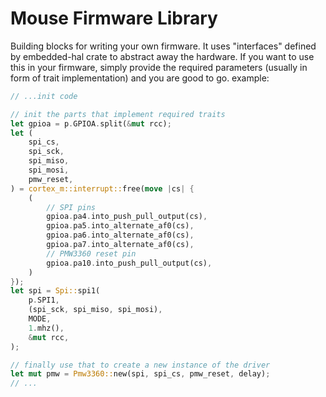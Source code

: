 # Mouse Firmware Library

Building blocks for writing your own firmware. It uses "interfaces"
defined by embedded-hal crate to abstract away the hardware. If you want
to use this in your firmware, simply provide the required parameters
(usually in form of trait implementation) and you are good to go.
example:

```rust
// ...init code

// init the parts that implement required traits
let gpioa = p.GPIOA.split(&mut rcc);
let (
    spi_cs,
    spi_sck,
    spi_miso,
    spi_mosi,
    pmw_reset,
) = cortex_m::interrupt::free(move |cs| {
    (
        // SPI pins
        gpioa.pa4.into_push_pull_output(cs),
        gpioa.pa5.into_alternate_af0(cs),
        gpioa.pa6.into_alternate_af0(cs),
        gpioa.pa7.into_alternate_af0(cs),
        // PMW3360 reset pin
        gpioa.pa10.into_push_pull_output(cs),
    )
});
let spi = Spi::spi1(
    p.SPI1,
    (spi_sck, spi_miso, spi_mosi),
    MODE,
    1.mhz(),
    &mut rcc,
);

// finally use that to create a new instance of the driver
let mut pmw = Pmw3360::new(spi, spi_cs, pmw_reset, delay);
// ...
```
